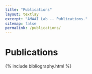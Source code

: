 ```yaml
---
title: "Publications"
layout: textlay
excerpt: "AMAAI Lab -- Publications."
sitemap: false
permalink: /publications/
---
```


# Publications

{% include bibliography.html %}



